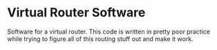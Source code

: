 # Virtual Router Software

Software for a virtual router.  This code is written in pretty poor practice while
trying to figure all of this routing stuff out and make it work.
